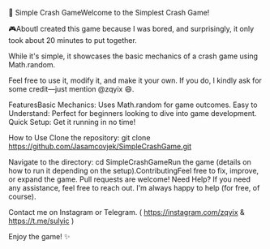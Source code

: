 🚀 Simple Crash GameWelcome to the Simplest Crash Game! 

🎮AboutI created this game because I was bored, and surprisingly, it only took about 20 minutes to put together. 

While it's simple, it showcases the basic mechanics of a crash game using Math.random.

Feel free to use it, modify it, and make it your own. 
If you do, I kindly ask for some credit—just mention @zqyix 😄.

FeaturesBasic Mechanics: 
Uses Math.random for game outcomes.
Easy to Understand: Perfect for beginners looking to dive into game development.
Quick Setup: Get it running in no time!

How to Use Clone the repository: git clone https://github.com/Jasamcovjek/SimpleCrashGame.git

Navigate to the directory: cd SimpleCrashGameRun the game (details on how to run it depending on the setup).ContributingFeel free to fix, improve, or expand the game. 
Pull requests are welcome!
Need Help?
If you need any assistance, feel free to reach out. 
I'm always happy to help (for free, of course).

Contact me on Instagram or Telegram. ( https://instagram.com/zqyix & https://t.me/sulyic )

Enjoy the game! ✨
